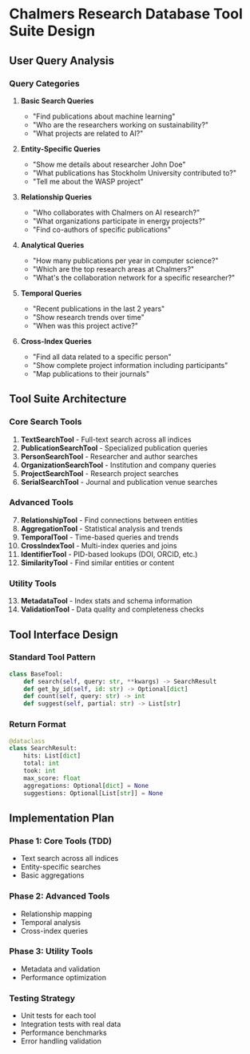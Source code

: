 # Chalmers Research Database Tool Suite Design

## User Query Analysis

### Query Categories

1. **Basic Search Queries**
   - "Find publications about machine learning"
   - "Who are the researchers working on sustainability?"
   - "What projects are related to AI?"

2. **Entity-Specific Queries**
   - "Show me details about researcher John Doe"
   - "What publications has Stockholm University contributed to?"
   - "Tell me about the WASP project"

3. **Relationship Queries**
   - "Who collaborates with Chalmers on AI research?"
   - "What organizations participate in energy projects?"
   - "Find co-authors of specific publications"

4. **Analytical Queries**
   - "How many publications per year in computer science?"
   - "Which are the top research areas at Chalmers?"
   - "What's the collaboration network for a specific researcher?"

5. **Temporal Queries**
   - "Recent publications in the last 2 years"
   - "Show research trends over time"
   - "When was this project active?"

6. **Cross-Index Queries**
   - "Find all data related to a specific person"
   - "Show complete project information including participants"
   - "Map publications to their journals"

## Tool Suite Architecture

### Core Search Tools
1. **TextSearchTool** - Full-text search across all indices
2. **PublicationSearchTool** - Specialized publication queries
3. **PersonSearchTool** - Researcher and author searches
4. **OrganizationSearchTool** - Institution and company queries
5. **ProjectSearchTool** - Research project searches
6. **SerialSearchTool** - Journal and publication venue searches

### Advanced Tools
7. **RelationshipTool** - Find connections between entities
8. **AggregationTool** - Statistical analysis and trends
9. **TemporalTool** - Time-based queries and trends
10. **CrossIndexTool** - Multi-index queries and joins
11. **IdentifierTool** - PID-based lookups (DOI, ORCID, etc.)
12. **SimilarityTool** - Find similar entities or content

### Utility Tools
13. **MetadataTool** - Index stats and schema information
14. **ValidationTool** - Data quality and completeness checks

## Tool Interface Design

### Standard Tool Pattern
```python
class BaseTool:
    def search(self, query: str, **kwargs) -> SearchResult
    def get_by_id(self, id: str) -> Optional[dict]
    def count(self, query: str) -> int
    def suggest(self, partial: str) -> List[str]
```

### Return Format
```python
@dataclass
class SearchResult:
    hits: List[dict]
    total: int
    took: int
    max_score: float
    aggregations: Optional[dict] = None
    suggestions: Optional[List[str]] = None
```

## Implementation Plan

### Phase 1: Core Tools (TDD)
- Text search across all indices
- Entity-specific searches
- Basic aggregations

### Phase 2: Advanced Tools
- Relationship mapping
- Temporal analysis
- Cross-index queries

### Phase 3: Utility Tools
- Metadata and validation
- Performance optimization

### Testing Strategy
- Unit tests for each tool
- Integration tests with real data
- Performance benchmarks
- Error handling validation